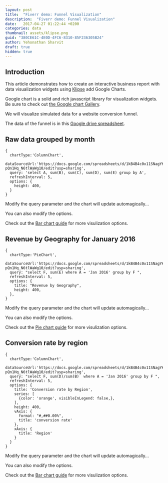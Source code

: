 ```yaml
---
layout: post
title:  "Fiverr demo: Funnel Visualization"
description:  "Fiverr demo: Funnel Visualization"
date:   2017-04-27 01:22:44 +0200
categories: data
thumbnail: assets/klipse.png
guid: "380CE61C-4E0D-4FC6-8310-85F236305B24"
author: Yehonathan Sharvit
draft: true
hidden: true
---
```


## Introduction

This article demonstrates how to create an interactive business report with data visualization widgets using [Klipse](https://github.com/viebel/klipse) add Google Charts.


Google chart is a solid and rich javascript library for visualization widgets. Be sure to check out [the Google chart Gallery](https://developers.google.com/chart/interactive/docs/gallery).

We will visualize simulated data for a website conversion funnel.

The data of the funnel is in this [Google drive spreadsheet](https://docs.google.com/spreadsheets/d/1kB4B4c0x11SNagYKmjI1ZpHYP-pQn1Hq_N6tlWaWg10/edit#gid=0).

## Raw data grouped by month

~~~google-chart
{
  chartType:'ColumnChart',
  dataSourceUrl:'https://docs.google.com/spreadsheets/d/1kB4B4c0x11SNagYKmjI1ZpHYP-pQn1Hq_N6tlWaWg10/edit?usp=sharing',
  query: 'select A, sum(B), sum(C), sum(D), sum(E) group by A',
  refreshInterval: 5,
  options: {
    height: 400,
  }
}
~~~

Modify the query parameter and the chart will update automagically...

You can also modify the options.


Check out the [Bar chart guide](https://developers.google.com/chart/interactive/docs/gallery/columnchart) for more visulization options. 


## Revenue by Geography for January 2016



~~~google-chart
{
  chartType:'PieChart',
  dataSourceUrl:'https://docs.google.com/spreadsheets/d/1kB4B4c0x11SNagYKmjI1ZpHYP-pQn1Hq_N6tlWaWg10/edit?usp=sharing',
  query: "select F, sum(E) where A = 'Jan 2016' group by F ",
  refreshInterval: 5,  
  options: {
    title: "Revenue by Geography",
    height: 400, 
  },
}  
~~~

Modify the query parameter and the chart will update automagically...

You can also modify the options.

Check out the [Pie chart guide](https://developers.google.com/chart/interactive/docs/gallery/piechart) for more visulization options. 


## Conversion rate by region

~~~google-chart
{
  chartType:'ColumnChart',
  dataSourceUrl:'https://docs.google.com/spreadsheets/d/1kB4B4c0x11SNagYKmjI1ZpHYP-pQn1Hq_N6tlWaWg10/edit?usp=sharing',
  query: "select F, sum(D)/sum(B)  where A = 'Jan 2016' group by F ",
  refreshInterval: 5,  
  options: {
    title: 'Conversion rate by Region',
    series: [
      {color: 'orange', visibleInLegend: false,},
    ],
    height: 400,
    vAxis: {
      format: "#,##0.00%",
      title: 'conversion rate'
    },
    xAxis: {
      title: 'Region'
    }
  } 
}
~~~

Modify the query parameter and the chart will update automagically...

You can also modify the options.

Check out the [Bar chart guide](https://developers.google.com/chart/interactive/docs/gallery/columnchart) for more visulization options. 


